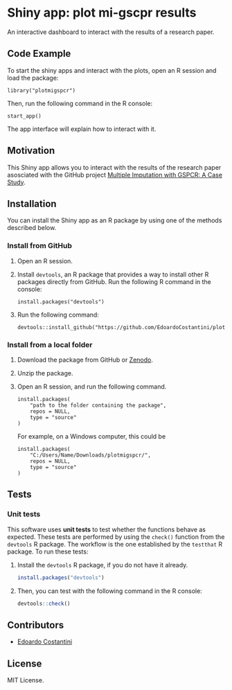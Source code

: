 # Shiny app: plot mi-gscpr results

An interactive dashboard to interact with the results of a research paper.

## Code Example

To start the shiny apps and interact with the plots, open an R session and load the package:

```
library("plotmigspcr")
```

Then, run the following command in the R console:

```
start_app()
```

The app interface will explain how to interact with it.

## Motivation

This Shiny app allows you to interact with the results of the research paper asosciated with the GitHub project [Multiple Imputation with GSPCR: A Case Study](https://github.com/EdoardoCostantini/mi-gspcr-evs).

## Installation

You can install the Shiny app as an R package by using one of the methods described below.

### Install from GitHub

1. Open an R session.

2. Install `devtools`, an R package that provides a way to install other R packages directly from GitHub. Run the following R command in the console:

    ```
    install.packages("devtools")
    ```

3. Run the following command:

    ```
    devtools::install_github("https://github.com/EdoardoCostantini/plotmigspcr")
    ```

### Install from a local folder

1. Download the package from GitHub or [Zenodo](https://doi.org/10.5281/zenodo.7879867).

2. Unzip the package.

3. Open an R session, and run the following command.

    ```
    install.packages(
        "path to the folder containing the package",
        repos = NULL,
        type = "source"
    )
    ```

    For example, on a Windows computer, this could be

    ```
    install.packages(
        "C:/Users/Name/Downloads/plotmigspcr/",
        repos = NULL,
        type = "source"
    )
    ```

## Tests

### Unit tests

This software uses **unit tests** to test whether the functions behave as expected. These tests are performed by using the `check()` function from the `devtools` R package.
The workflow is the one established by the `testthat` R package.
To run these tests:

1. Install the `devtools` R package, if you do not have it already.

    ``` r
    install.packages("devtools")
    ```

2. Then, you can test with the following command in the R console:

    ``` r
    devtools::check()
    ```

## Contributors

- [Edoardo Costantini](https://github.com/EdoardoCostantini)

## License

MIT License.
